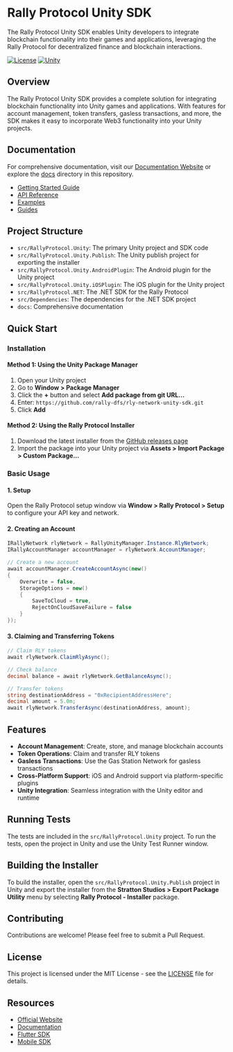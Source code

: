 # Rally Protocol Unity SDK

The Rally Protocol Unity SDK enables Unity developers to integrate blockchain functionality into their games and applications, leveraging the Rally Protocol for decentralized finance and blockchain interactions.

[![License](https://img.shields.io/badge/License-MIT-blue.svg)](LICENSE)
[![Unity](https://img.shields.io/badge/Unity-2021.3+-black.svg)](https://unity.com)

## Overview

The Rally Protocol Unity SDK provides a complete solution for integrating blockchain functionality into Unity games and applications. With features for account management, token transfers, gasless transactions, and more, the SDK makes it easy to incorporate Web3 functionality into your Unity projects.

## Documentation

For comprehensive documentation, visit our [Documentation Website](https://docs.rallyprotocol.com/) or explore the [docs](./docs/) directory in this repository.

- [Getting Started Guide](./docs/guides/getting-started.md)
- [API Reference](./docs/api/index.md)
- [Examples](./docs/examples/index.md)
- [Guides](./docs/guides/index.md)

## Project Structure

- `src/RallyProtocol.Unity`: The primary Unity project and SDK code
- `src/RallyProtocol.Unity.Publish`: The Unity publish project for exporting the installer
- `src/RallyProtocol.Unity.AndroidPlugin`: The Android plugin for the Unity project
- `src/RallyProtocol.Unity.iOSPlugin`: The iOS plugin for the Unity project
- `src/RallyProtocol.NET`: The .NET SDK for the Rally Protocol
- `src/Dependencies`: The dependencies for the .NET SDK project
- `docs`: Comprehensive documentation

## Quick Start

### Installation

#### Method 1: Using the Unity Package Manager

1. Open your Unity project
2. Go to **Window > Package Manager**
3. Click the **+** button and select **Add package from git URL...**
4. Enter: `https://github.com/rally-dfs/rly-network-unity-sdk.git`
5. Click **Add**

#### Method 2: Using the Rally Protocol Installer

1. Download the latest installer from the [GitHub releases page](https://github.com/rally-dfs/rly-network-unity-sdk/releases)
2. Import the package into your Unity project via **Assets > Import Package > Custom Package...**

### Basic Usage

#### 1. Setup
Open the Rally Protocol setup window via **Window > Rally Protocol > Setup** to configure your API key and network.

#### 2. Creating an Account

```csharp
IRallyNetwork rlyNetwork = RallyUnityManager.Instance.RlyNetwork;
IRallyAccountManager accountManager = rlyNetwork.AccountManager;

// Create a new account
await accountManager.CreateAccountAsync(new()
{
    Overwrite = false,
    StorageOptions = new()
    {
        SaveToCloud = true,
        RejectOnCloudSaveFailure = false
    }
});
```

#### 3. Claiming and Transferring Tokens

```csharp
// Claim RLY tokens
await rlyNetwork.ClaimRlyAsync();

// Check balance
decimal balance = await rlyNetwork.GetBalanceAsync();

// Transfer tokens
string destinationAddress = "0xRecipientAddressHere";
decimal amount = 5.0m;
await rlyNetwork.TransferAsync(destinationAddress, amount);
```

## Features

- **Account Management**: Create, store, and manage blockchain accounts
- **Token Operations**: Claim and transfer RLY tokens
- **Gasless Transactions**: Use the Gas Station Network for gasless transactions
- **Cross-Platform Support**: iOS and Android support via platform-specific plugins
- **Unity Integration**: Seamless integration with the Unity editor and runtime

## Running Tests

The tests are included in the `src/RallyProtocol.Unity` project. To run the tests, open the project in Unity and use the Unity Test Runner window.

## Building the Installer

To build the installer, open the `src/RallyProtocol.Unity.Publish` project in Unity and export the installer from the **Stratton Studios > Export Package Utility** menu by selecting **Rally Protocol - Installer** package.

## Contributing

Contributions are welcome! Please feel free to submit a Pull Request.

## License

This project is licensed under the MIT License - see the [LICENSE](LICENSE) file for details.

## Resources

- [Official Website](https://rallyprotocol.com)
- [Documentation](https://docs.rallyprotocol.com/)
- [Flutter SDK](https://github.com/rally-dfs/flutter-sdk)
- [Mobile SDK](https://github.com/rally-dfs/rly-network-mobile-sdk)
